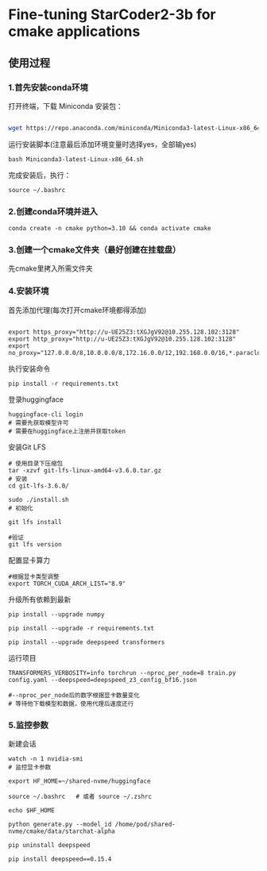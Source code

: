 # Fine-tuning StarCoder2-3b for cmake applications


## 使用过程

### 1.首先安装conda环境
打开终端，下载 Miniconda 安装包：
``` bash

wget https://repo.anaconda.com/miniconda/Miniconda3-latest-Linux-x86_64.sh

```
运行安装脚本(注意最后添加环境变量时选择yes，全部输yes)
```
bash Miniconda3-latest-Linux-x86_64.sh
```
完成安装后，执行：
```
source ~/.bashrc
```

### 2.创建conda环境并进入

```
conda create -n cmake python=3.10 && conda activate cmake
```

### 3.创建一个cmake文件夹（最好创建在挂载盘）

先cmake里拷入所需文件夹

### 4.安装环境
首先添加代理(每次打开cmake环境都得添加)
```
 
export https_proxy="http://u-UE25Z3:tXGJgV92@10.255.128.102:3128"
export http_proxy="http://u-UE25Z3:tXGJgV92@10.255.128.102:3128"
export no_proxy="127.0.0.0/8,10.0.0.0/8,172.16.0.0/12,192.168.0.0/16,*.paracloud.com,*.paratera.com,*.blsc.cn"
```

执行安装命令
```
pip install -r requirements.txt
```

登录huggingface
```
huggingface-cli login
# 需要先获取模型许可
# 需要在huggingface上注册并获取token
```
安装Git LFS
```
# 使用目录下压缩包
tar -xzvf git-lfs-linux-amd64-v3.6.0.tar.gz
# 安装
cd git-lfs-3.6.0/

sudo ./install.sh
# 初始化

git lfs install

#验证
git lfs version
```
配置显卡算力
```
#根据显卡类型调整
export TORCH_CUDA_ARCH_LIST="8.9" 
```

升级所有依赖到最新
```
pip install --upgrade numpy

pip install --upgrade -r requirements.txt

pip install --upgrade deepspeed transformers

```

运行项目
```
TRANSFORMERS_VERBOSITY=info torchrun --nproc_per_node=8 train.py config.yaml --deepspeed=deepspeed_z3_config_bf16.json

#--nproc_per_node后的数字根据显卡数量变化
# 等待他下载模型和数据，使用代理后速度还行
```

### 5.监控参数
新建会话

```
watch -n 1 nvidia-smi
# 监控显卡参数

export HF_HOME=~/shared-nvme/huggingface

source ~/.bashrc   # 或者 source ~/.zshrc

echo $HF_HOME

python generate.py --model_id /home/pod/shared-nvme/cmake/data/starchat-alpha

pip uninstall deepspeed

pip install deepspeed==0.15.4





